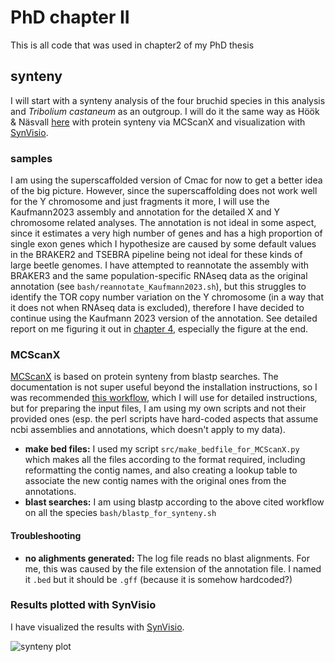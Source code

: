 # PhD chapter II
This is all code that was used in chapter2 of my PhD thesis

## synteny

I will start with a synteny analysis of the four bruchid species in this analysis and *Tribolium castaneum* as an outgroup. I will do it the same way as Höök & Näsvall [here](https://doi.org/10.1007/s10577-023-09713-z) with protein synteny via MCScanX and visualization with [SynVisio](https://synvisio.github.io/#/).

### samples

I am using the superscaffolded version of Cmac for now to get a better idea of the big picture. However, since the superscaffolding does not work well for the Y chromosome and just fragments it more, I will use the Kaufmann2023 assembly and annotation for the detailed X and Y chromosome related analyses. The annotation is not ideal in some aspect, since it estimates a very high number of genes and has a high proportion of single exon genes which I hypothesize are caused by some default values in the BRAKER2 and TSEBRA pipeline being not ideal for these kinds of large beetle genomes. I have attempted to reannotate the assembly with BRAKER3 and the same population-specific RNAseq data as the original annotation (see `bash/reannotate_Kaufmann2023.sh`), but this struggles to identify the TOR copy number variation on the Y chromosome (in a way that it does not when RNAseq data is excluded), therefore I have decided to continue using the Kaufmann 2023 version of the annotation. See detailed report on me figuring it out in [chapter 4](https://github.com/milena-t/PhD_chapter4/blob/main/mTOR_annotation/mTOR_notes.md), especially the figure at the end.

### MCScanX

[MCScanX](https://github.com/wyp1125/MCScanX) is based on protein synteny from blastp searches. The documentation is not super useful beyond the installation instructions, so I was recommended [this workflow](https://www.nature.com/articles/s41596-024-00968-2#Sec29), which I will use for detailed instructions, but for preparing the input files, I am using my own scripts and not their provided ones (esp. the perl scripts have hard-coded aspects that assume ncbi assemblies and annotations, which doesn't apply to my data).

* **make bed files:** I used my script `src/make_bedfile_for_MCScanX.py` which makes all the files according to the format required, including reformatting the contig names, and also creating a lookup table to associate the new contig names with the original ones from the annotations.
*  **blast searches:** I am using blastp according to the above cited workflow on all the species `bash/blastp_for_synteny.sh`  

#### Troubleshooting

* **no alighments generated:** The log file reads no blast alignments. For me, this was caused by the file extension of the annotation file. I named it `.bed` but it should be `.gff` (because it is somehow hardcoded?)

### Results plotted with SynVisio

I have visualized the results with [SynVisio](https://synvisio.github.io/#/).

![synteny plot](data/images/synvisio_plot.png)